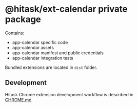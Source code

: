 # @hitask/ext-calendar private package

Contains:

* app-calendar specific code
* app-calendar assets
* app-calendar manifest and public credentials
* app-calendar integration tests

Bundled extensions are located in `dist` folder.

## Development

Hitask Chrome extension development workflow is described in [CHROME.md](../../CHROME.md)
